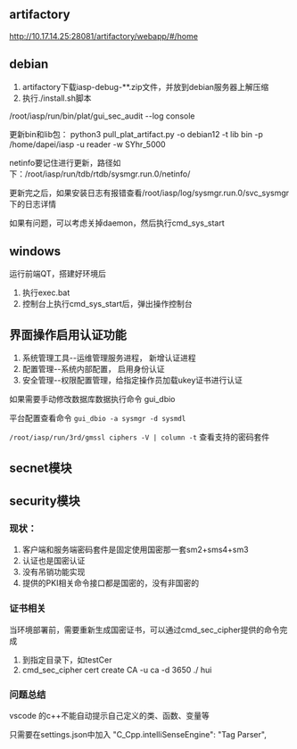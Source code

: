 ## artifactory
http://10.17.14.25:28081/artifactory/webapp/#/home



## debian
1. artifactory下载iasp-debug-**.zip文件，并放到debian服务器上解压缩
2. 执行./install.sh脚本

/root/iasp/run/bin/plat/gui_sec_audit --log console

更新bin和lib包：
python3 pull_plat_artifact.py -o debian12 -t lib bin  -p /home/dapei/iasp -u reader -w SYhr_5000

netinfo要记住进行更新，路径如下：/root/iasp/run/tdb/rtdb/sysmgr.run.0/netinfo/

更新完之后，如果安装日志有报错查看/root/iasp/log/sysmgr.run.0/svc_sysmgr下的日志详情

如果有问题，可以考虑关掉daemon，然后执行cmd_sys_start


## windows

运行前端QT，搭建好环境后
1. 执行exec.bat
2. 控制台上执行cmd_sys_start后，弹出操作控制台



## 界面操作启用认证功能
1. 系统管理工具--运维管理服务进程， 新增认证进程
1. 配置管理--系统内部配置， 启用身份认证
1. 安全管理--权限配置管理，给指定操作员加载ukey证书进行认证


如果需要手动修改数据库数据执行命令 gui_dbio


平台配置查看命令
`gui_dbio -a sysmgr -d sysmdl`



 `/root/iasp/run/3rd/gmssl ciphers -V | column -t` 查看支持的密码套件 

## secnet模块




## security模块

### 现状：
1. 客户端和服务端密码套件是固定使用国密那一套sm2+sms4+sm3
2. 认证也是国密认证
3. 没有吊销功能实现
4. 提供的PKI相关命令接口都是国密的，没有非国密的

### 证书相关
当环境部署前，需要重新生成国密证书，可以通过cmd_sec_cipher提供的命令完成

1. 到指定目录下，如testCer
2. cmd_sec_cipher cert create CA -u ca -d 3650 ./ hui








### 问题总结

vscode 的c++不能自动提示自己定义的类、函数、变量等

只需要在settings.json中加入   "C_Cpp.intelliSenseEngine": "Tag Parser",